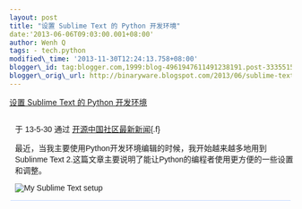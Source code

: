 ```yaml
--- 
layout: post 
title: "设置 Sublime Text 的 Python 开发环境" 
date:'2013-06-06T09:03:00.001+08:00' 
author: Wenh Q
tags: - tech.python
modified\_time: '2013-11-30T12:24:13.758+08:00' 
blogger\_id: tag:blogger.com,1999:blog-4961947611491238191.post-3335515734163815078
blogger\_orig\_url: http://binaryware.blogspot.com/2013/06/sublime-text-python.html
---
```

<div>

[设置 Sublime Text 的 Python
开发环境](http://www.oschina.net/translate/setting-up-sublime-text-for-python-development)

</div>

<div
style="font-family: sans-serif; margin: 0px 10px; overflow: auto; width: 100%;">

<div style="margin-bottom: 0.5em;">

于 13-5-30 通过
[开源中国社区最新新闻](http://www.oschina.net/?from=rss){.f}

</div>



最近，当我主要使用Python开发环境编辑的时候，我开始越来越多地用到Sublinme
Text 2.这篇文章主要说明了能让Python的编程者使用更方便的一些设置和调整。



![My Sublime Text
setup](http://static.oschina.net/uploads/img/201305/29221100_r72w.png)

</div>



<div
style="background-color: #c3d9ff; font-size: 1px !important; line-height: 0px !important; margin: 0px 2px; padding-top: 1px;">

</div>
